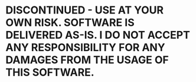 # DISCONTINUED - USE AT YOUR OWN RISK. SOFTWARE IS DELIVERED AS-IS. I DO NOT ACCEPT ANY RESPONSIBILITY FOR ANY DAMAGES FROM THE USAGE OF THIS SOFTWARE.
